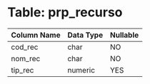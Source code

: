 # Table: prp_recurso

| Column Name | Data Type | Nullable |
|-------------|-----------|----------|
| cod_rec | char | NO |
| nom_rec | char | NO |
| tip_rec | numeric | YES |

